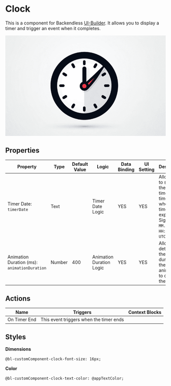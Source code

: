# Clock

This is a component for Backendless [UI-Builder](https://backendless.com/developers/#ui-builder). It allows you to display a timer and trigger an event when it completes.

<p align="center">
  <img src="./thumbnail.png" alt="main thumbnail" width="780"/>
</p>

## Properties

| Property                                     | Type   | Default Value | Logic                    | Data Binding | UI Setting | Description                                                                                                       |
|----------------------------------------------|--------|---------------|--------------------------|--------------|------------|-------------------------------------------------------------------------------------------------------------------|
| Timer Date: `timerDate`                      | Text   |               | Timer Date Logic         | YES          | YES        | Allows you to specify the date, time, and time zone when the timer will expire. Signature `MM.DD.YY HH:MM:SS UTC` |
| Animation Duration (ms): `animationDuration` | Number | 400           | Animation Duration Logic | YES          | YES        | Allows to determine the duration of the animation to change the time.                                             |

## Actions

| Name         | Triggers                                | Context Blocks |
|--------------|-----------------------------------------|----------------|
| On Timer End | This event triggers when the timer ends |                |

## Styles

**Dimensions**

```
@bl-customComponent-clock-font-size: 16px;
```

**Color**

```
@bl-customComponent-clock-text-color: @appTextColor;
```
